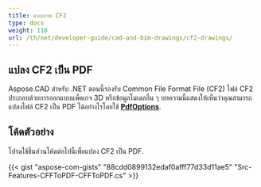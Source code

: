 ```yaml
---
title: แบบภาพ CF2
type: docs
weight: 110
url: /th/net/developer-guide/cad-and-bim-drawings/cf2-drawings/
---
```


## **แปลง CF2 เป็น PDF**

Aspose.CAD สำหรับ .NET ตอนนี้รองรับ Common File Format File (CF2) ไฟล์ CF2 ประกอบด้วยการออกแบบแพ็คเกจ 3D หรือข้อมูลโมเดลอื่น ๆ บทความนี้แสดงให้เห็นว่าคุณสามารถแปลงไฟล์ CF2 เป็น PDF ได้อย่างไรโดยใช้ [**PdfOptions**](https://reference.aspose.com/cad/net/aspose.cad.imageoptions/pdfoptions).

## โค้ดตัวอย่าง

โปรดใช้ชิ้นส่วนโค้ดต่อไปนี้เพื่อแปลง CF2 เป็น PDF.

{{< gist "aspose-com-gists" "88cdd0899132edaf0afff77d33d11ae5" "Src-Features-CFFToPDF-CFFToPDF.cs" >}}
